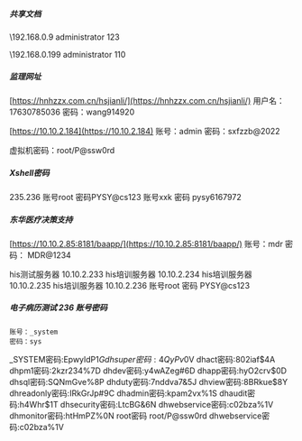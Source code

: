 ##### 共享文档
\\192.168.0.9
administrator
123

\\192.168.0.199
administrator
110

##### 监理网址
[https://hnhzzx.com.cn/hsjianli/](https://hnhzzx.com.cn/hsjianli/)
用户名：17630785036
密码：wang914920

[https://10.10.2.184](https://10.10.2.184)
账号：admin
密码：sxfzzb@2022

虚拟机密码：root/P@ssw0rd

##### Xshell密码
235.236
账号root
密码PYSY@cs123
账号xxk
密码 pysy6167972

##### 东华医疗决策支持
[https://10.10.2.85:8181/baapp/](https://10.10.2.85:8181/baapp/)
账号：mdr
密码： MDR@1234


his测试服务器 10.10.2.233
his培训服务器 10.10.2.234
his培训服务器 10.10.2.235
his培训服务器 10.10.2.236
账号root
密码 PYSY@cs123

##### 电子病历测试 236 账号密码
	账号：_system
	密码：sys

_SYSTEM密码:EpwyldP$1G
dhsuper密码:4QyPv$0V
dhact密码:802iaf$4A
dhpm1密码:2kzr234%7D
dhdev密码:y4wAZeg#6D
dhapp密码:hyO2crv$0D
dhsql密码:SQNmGve%8P
dhduty密码:7nddva7&5J
dhview密码:8BRkue$8Y
dhreadonly密码:IRkGrJp#9C
dhadmin密码:kpam2vx%1S
dhaudit密码:h4Whr$1T
dhsecurity密码:LtcBG&6N
dhwebservice密码:c02bza%1V
dhmonitor密码:htHmPZ%0N
root密码 root/P@ssw0rd
dhwebservice密码:c02bza%1V